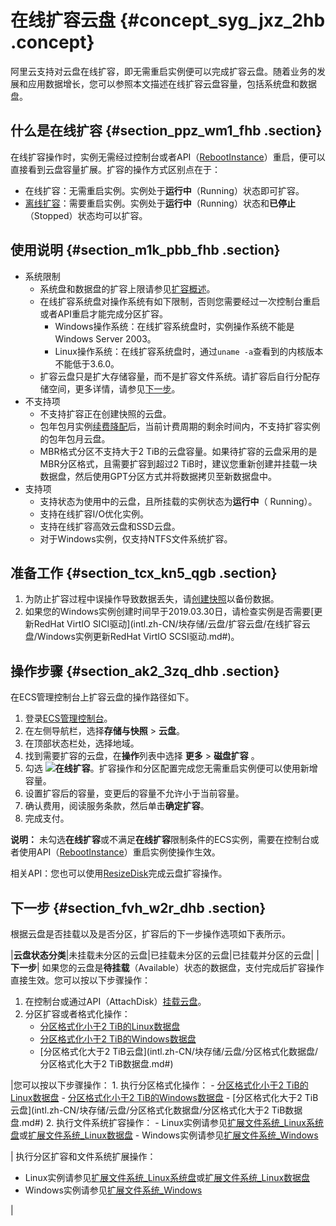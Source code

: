 # 在线扩容云盘 {#concept_syg_jxz_2hb .concept}

阿里云支持对云盘在线扩容，即无需重启实例便可以完成扩容云盘。随着业务的发展和应用数据增长，您可以参照本文描述在线扩容云盘容量，包括系统盘和数据盘。

## 什么是在线扩容 {#section_ppz_wm1_fhb .section}

在线扩容操作时，实例无需经过控制台或者API（[RebootInstance](../intl.zh-CN/API参考/实例/RebootInstance.md#)）重启，便可以直接看到云盘容量扩展。扩容的操作方式区别点在于：

-   在线扩容：无需重启实例。实例处于**运行中**（Running）状态即可扩容。
-   [离线扩容](intl.zh-CN/块存储/云盘/扩容云盘/离线扩容云盘.md#)：需要重启实例。实例处于**运行中**（Running）状态和**已停止**（Stopped）状态均可以扩容。

## 使用说明 {#section_m1k_pbb_fhb .section}

-   系统限制
    -   系统盘和数据盘的扩容上限请参见[扩容概述](intl.zh-CN/块存储/云盘/扩容云盘/扩容概述.md#)。
    -   在线扩容系统盘对操作系统有如下限制，否则您需要经过一次控制台重启或者API重启才能完成分区扩容。
        -   Windows操作系统：在线扩容系统盘时，实例操作系统不能是Windows Server 2003。
        -   Linux操作系统：在线扩容系统盘时，通过`uname -a`查看到的内核版本不能低于3.6.0。
    -   扩容云盘只是扩大存储容量，而不是扩容文件系统。请扩容后自行分配存储空间，更多详情，请参见[下一步](#)。
-   不支持项
    -   不支持扩容正在创建快照的云盘。
    -   包年包月实例[续费降配](../intl.zh-CN/产品定价/续费实例/续费降配.md#)后，当前计费周期的剩余时间内，不支持扩容实例的包年包月云盘。
    -   MBR格式分区不支持大于2 TiB的云盘容量。如果待扩容的云盘采用的是MBR分区格式，且需要扩容到超过2 TiB时，建议您重新创建并挂载一块数据盘，然后使用GPT分区方式并将数据拷贝至新数据盘中。
-   支持项
    -   支持状态为使用中的云盘，且所挂载的实例状态为**运行中**（ Running）。
    -   支持在线扩容I/O优化实例。
    -   支持在线扩容高效云盘和SSD云盘。
    -   对于Windows实例，仅支持NTFS文件系统扩容。

## 准备工作 {#section_tcx_kn5_qgb .section}

1.  为防止扩容过程中误操作导致数据丢失，请[创建快照](intl.zh-CN/快照/使用快照/创建快照.md#)以备份数据。
2.  如果您的Windows实例创建时间早于2019.03.30日，请检查实例是否需要[更新RedHat VirtIO SICI驱动](intl.zh-CN/块存储/云盘/扩容云盘/在线扩容云盘/Windows实例更新RedHat VirtIO SCSI驱动.md#)。

## 操作步骤 {#section_ak2_3zq_dhb .section}

在ECS管理控制台上扩容云盘的操作路径如下。

1.  登录[ECS管理控制台](https://ecs.console.aliyun.com)。
2.  在左侧导航栏，选择**存储与快照** \> **云盘**。
3.  在顶部状态栏处，选择地域。
4.  找到需要扩容的云盘，在**操作**列表中选择 **更多** \> **磁盘扩容** 。
5.  勾选 ![](http://static-aliyun-doc.oss-cn-hangzhou.aliyuncs.com/assets/img/145922/156273620841189_zh-CN.png)**在线扩容**。扩容操作和分区配置完成您无需重启实例便可以使用新增容量。
6.  设置扩容后的容量，变更后的容量不允许小于当前容量。
7.  确认费用，阅读服务条款，然后单击**确定扩容**。
8.  完成支付。

**说明：** 未勾选**在线扩容**或不满足**在线扩容**限制条件的ECS实例，需要在控制台或者使用API（[RebootInstance](../intl.zh-CN/API参考/实例/RebootInstance.md#)）重启实例使操作生效。

相关API：您也可以使用[ResizeDisk](../intl.zh-CN/API参考/磁盘/ResizeDisk.md#)完成云盘扩容操作。

## 下一步 {#section_fvh_w2r_dhb .section}

根据云盘是否挂载以及是否分区，扩容后的下一步操作选项如下表所示。

|**云盘状态分类**|未挂载未分区的云盘|已挂载未分区的云盘|已挂载并分区的云盘|
|**下一步**| 如果您的云盘是**待挂载**（Available）状态的数据盘，支付完成后扩容操作直接生效。您可以按以下步骤操作：

 1.  在控制台或通过API（AttachDisk）[挂载云盘](intl.zh-CN/块存储/云盘/挂载云盘.md#)。
2.  分区扩容或者格式化操作：
    -   [分区格式化小于2 TiB的Linux数据盘](../intl.zh-CN/个人版快速入门/格式化数据盘/Linux格式化数据盘.md#)
    -   [分区格式化小于2 TiB的Windows数据盘](../intl.zh-CN/个人版快速入门/格式化数据盘/Windows格式化数据盘.md#)
    -   [分区格式化大于2 TiB云盘](intl.zh-CN/块存储/云盘/分区格式化数据盘/分区格式化大于2 TiB数据盘.md#)

 |您可以按以下步骤操作： 1.  执行分区格式化操作：
    -   [分区格式化小于2 TiB的Linux数据盘](../intl.zh-CN/个人版快速入门/格式化数据盘/Linux格式化数据盘.md#)
    -   [分区格式化小于2 TiB的Windows数据盘](../intl.zh-CN/个人版快速入门/格式化数据盘/Windows格式化数据盘.md#)
    -   [分区格式化大于2 TiB云盘](intl.zh-CN/块存储/云盘/分区格式化数据盘/分区格式化大于2 TiB数据盘.md#)
2.  执行文件系统扩容操作：
    -   Linux实例请参见[扩展文件系统\_Linux系统盘](intl.zh-CN/隐藏/在线扩容/扩展文件系统_Linux系统盘.md#)或[扩展文件系统\_Linux数据盘](intl.zh-CN/隐藏/在线扩容/扩展文件系统_Linux数据盘.md#)
    -   Windows实例请参见[扩展文件系统\_Windows](intl.zh-CN/隐藏/在线扩容/扩展文件系统_Windows.md#)

 | 执行分区扩容和文件系统扩展操作：

 -   Linux实例请参见[扩展文件系统\_Linux系统盘](intl.zh-CN/隐藏/在线扩容/扩展文件系统_Linux系统盘.md#)或[扩展文件系统\_Linux数据盘](intl.zh-CN/隐藏/在线扩容/扩展文件系统_Linux数据盘.md#)
-   Windows实例请参见[扩展文件系统\_Windows](intl.zh-CN/隐藏/在线扩容/扩展文件系统_Windows.md#)

 |

